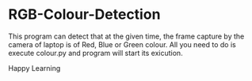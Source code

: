 # RGB-Colour-Detection
This program can detect that at the given time, the frame capture by the camera of laptop is of Red, Blue or Green colour.
All you need to do is execute colour.py and program will start its exicution.

Happy Learning
